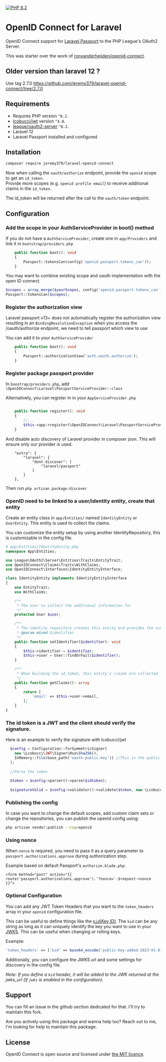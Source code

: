 
[![PHP 8.2](https://github.com/jeremy379/laravel-openid-connect/actions/workflows/php82.yml/badge.svg)](https://github.com/jeremy379/laravel-openid-connect/actions/workflows/php82.yml)

# OpenID Connect for Laravel

OpenID Connect support for [Laravel Passport](https://laravel.com/docs/10.x/passport) to the PHP League's OAuth2 Server.

This was starter over the work of [ronvanderheijden/openid-connect](https://github.com/ronvanderheijden/openid-connect).

## Older version than laravel 12 ? 

Use tag 2.7.0 https://github.com/jeremy379/laravel-openid-connect/tree/2.7.0

## Requirements

* Requires PHP version `^8.2`.
* [lcobucci/jwt](https://github.com/lcobucci/jwt) version `^4.0`.
* [league/oauth2-server](https://github.com/thephpleague/oauth2-server) `^8.2`.
* Laravel 12
* Laravel Passport installed and configured

## Installation

```sh
composer require jeremy379/laravel-openid-connect
```

Now when calling the `oauth/authorize` endpoint, provide the `openid` scope to get an `id_token`.  
Provide more scopes (e.g. `openid profile email`) to receive additional claims in the `id_token`.

The id_token will be returned after the call to the `oauth/token` endpoint. 

## Configuration

### Add the scope in your AuthServiceProvider in boot() method

If you do not have a `AuthServiceProvider`, create one in `app/Providers` and link it in `bootstrap/providers.php`

```php
    public function boot(): void
    {
        Passport::tokensCan(config('openid.passport.tokens_can'));
    }
````

You may want to combine existing scope and oauth implementation with the open ID connect.

```php
$scopes = array_merge($yourScopes, config('openid.passport.tokens_can'));
Passport::tokensCan($scopes);
````

### Register the authorization view

Laravel passport v13+ does not automatically register the authorization view resulting in an `BindingResolutionException` when you access the /oauth/authorize endpoint, we need to tell passport which view to use

You can add it to your `AuthServiceProvider`

```php
    public function boot(): void
    {
        Passport::authorizationView('auth.oauth.authorize');
    }
```

### Register package passport provider

In `boostrap/providers.php`, add `\OpenIDConnect\Laravel\PassportServiceProvider::class`

Alternatively, you can register in in your `AppServiceProvider.php`
```php

    public function register(): void
    {
        //...
        $this->app->register(\OpenIDConnect\Laravel\PassportServiceProvider::class);
    }
```

And disable auto discovery of Laravel provider in composer json. This will ensure only our provider is used.

```
    "extra": {
        "laravel": {
            "dont-discover": [
                "laravel/passport"
            ]
        }
    },

```

Then run `php artisan package:discover`

### OpenID need to be linked to a user/identity entity, create that entity
Create an entity class in `app/Entities/` named `IdentityEntity` or `UserEntity`. This entity is used to collect the claims.

You can customize the entity setup by using another IdentityRepository, this is customizable in the config file.

```php
# app/Entities/IdentityEntity.php
namespace App\Entities;

use League\OAuth2\Server\Entities\Traits\EntityTrait;
use OpenIDConnect\Claims\Traits\WithClaims;
use OpenIDConnect\Interfaces\IdentityEntityInterface;

class IdentityEntity implements IdentityEntityInterface
{
    use EntityTrait;
    use WithClaims;

    /**
     * The user to collect the additional information for
     */
    protected User $user;

    /**
     * The identity repository creates this entity and provides the user id
     * @param mixed $identifier
     */
    public function setIdentifier($identifier): void
    {
        $this->identifier = $identifier;
        $this->user = User::findOrFail($identifier);
    }

    /**
     * When building the id_token, this entity's claims are collected
     */
    public function getClaims(): array
    {
        return [
            'email' => $this->user->email,
        ];
    }
}
```

### The id token is a JWT and the client should verify the signature.

Here is an example to verify the signature with lcobucci/jwt

```php 
  $config = Configuration::forSymmetricSigner(
    new \Lcobucci\JWT\Signer\Rsa\Sha256(),
    InMemory::file(base_path('oauth-public.key')) //This is the public key generate by passport. You need to share it.
  );
  
  //Parse the token
  
  $token = $config->parser()->parse($idtoken);
  
  $signatureValid = $config->validator()->validate($token, new \Lcobucci\JWT\Validation\Constraint\SignedWith($config->signer(), $config->signingKey()));
```

### Publishing the config
In case you want to change the default scopes, add custom claim sets or change the repositories, you can publish the openid config using:
```sh
php artisan vendor:publish --tag=openid
```

### Using nonce

When `nonce` is required, you need to pass it as a query parameter to `passport.authorizations.approve` during authorization step.

Example based on default Passport's `authorize.blade.php`:
```
<form method="post" action="{{ route('passport.authorizations.approve').'?nonce='.$request->nonce }}">
```

### Optional Configuration
You can add any JWT Token Headers that you want to the `token_headers` array in your `openid` configuration file.

This can be useful to define things like the [`kid`(Key ID)](https://datatracker.ietf.org/doc/html/rfc7517#section-4.5).  The `kid` can be any string as long as it can uniquely identify the key you want to use in your [JWKS](https://datatracker.ietf.org/doc/html/rfc7517#section-5). This can be useful when changing or rolling keys.

Example:

```php
'token_headers' => ['kid' => base64_encode('public-key-added-2023-01-01')]
```

Additionally, you can configure the JWKS url and some settings for discovery in the config file.

_Note: If you define a `kid` header, it will be added to the JWK returned at the jwks_url (if `jwks` is enabled in the configuration)._

## Support

You can fill an issue in the github section dedicated for that. I'll try to maintain this fork.

Are you actively using this package and wanna help too? Reach out to me, I'm looking for help to maintain this package.

## License
OpenID Connect is open source and licensed under [the MIT licence](https://github.com/ronvanderheijden/openid-connect/blob/master/LICENSE.txt).
